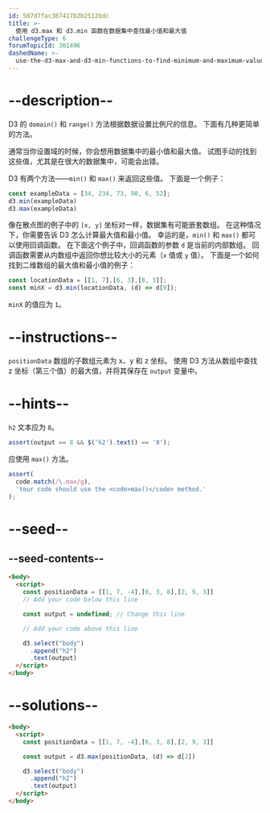 ```yaml
---
id: 587d7fac367417b2b2512bdc
title: >-
  使用 d3.max 和 d3.min 函数在数据集中查找最小值和最大值
challengeType: 6
forumTopicId: 301496
dashedName: >-
  use-the-d3-max-and-d3-min-functions-to-find-minimum-and-maximum-values-in-a-dataset
---
```


# --description--

D3 的 `domain()` 和 `range()` 方法根据数据设置比例尺的信息。 下面有几种更简单的方法。

通常当你设置域的时候，你会想用数据集中的最小值和最大值。 试图手动的找到这些值，尤其是在很大的数据集中，可能会出错。

D3 有两个方法——`min()` 和 `max()` 来返回这些值。 下面是一个例子：

```js
const exampleData = [34, 234, 73, 90, 6, 52];
d3.min(exampleData)
d3.max(exampleData)
```

像在散点图的例子中的 `[x, y]` 坐标对一样，数据集有可能嵌套数组。 在这种情况下，你需要告诉 D3 怎么计算最大值和最小值。 幸运的是，`min()` 和 `max()` 都可以使用回调函数。 在下面这个例子中，回调函数的参数 `d` 是当前的内部数组。 回调函数需要从内数组中返回你想比较大小的元素（`x` 值或 `y` 值）。 下面是一个如何找到二维数组的最大值和最小值的例子：

```js
const locationData = [[1, 7],[6, 3],[8, 3]];
const minX = d3.min(locationData, (d) => d[0]);
```

`minX` 的值应为 `1`。

# --instructions--

`positionData` 数组的子数组元素为 x、y 和 z 坐标。 使用 D3 方法从数组中查找 z 坐标（第三个值）的最大值，并将其保存在 `output` 变量中。

# --hints--

`h2` 文本应为 `8`。

```js
assert(output == 8 && $('h2').text() == '8');
```

应使用 `max()` 方法。

```js
assert(
  code.match(/\.max/g),
  'Your code should use the <code>max()</code> method.'
);
```

# --seed--

## --seed-contents--

```html
<body>
  <script>
    const positionData = [[1, 7, -4],[6, 3, 8],[2, 9, 3]]
    // Add your code below this line

    const output = undefined; // Change this line

    // Add your code above this line

    d3.select("body")
      .append("h2")
      .text(output)
  </script>
</body>
```

# --solutions--

```html
<body>
  <script>
    const positionData = [[1, 7, -4],[6, 3, 8],[2, 9, 3]]

    const output = d3.max(positionData, (d) => d[2])

    d3.select("body")
      .append("h2")
      .text(output)
  </script>
</body>
```
